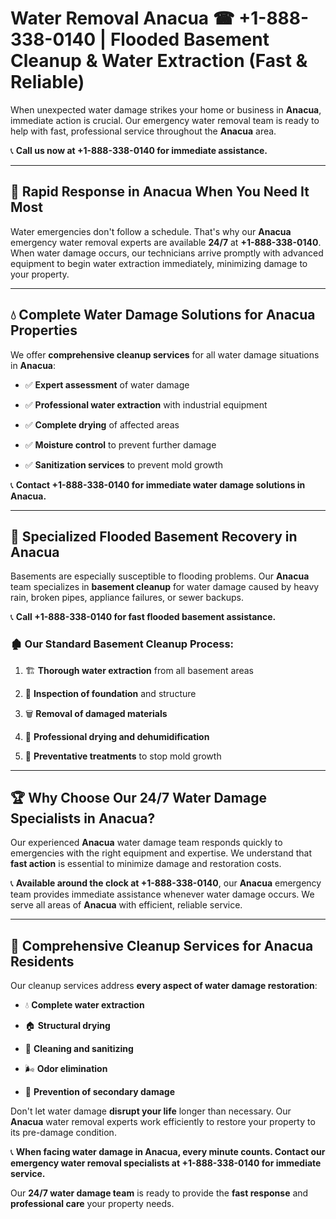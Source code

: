 # Water Removal Anacua ☎ +1-888-338-0140 | Flooded Basement Cleanup & Water Extraction (Fast & Reliable)

When unexpected water damage strikes your home or business in **Anacua**, immediate action is crucial. Our emergency water removal team is ready to help with fast, professional service throughout the **Anacua** area. 

📞 **Call us now at +1-888-338-0140 for immediate assistance.**
---
## 🚀 Rapid Response in Anacua When You Need It Most
Water emergencies don't follow a schedule. That's why our **Anacua** emergency water removal experts are available **24/7** at **+1-888-338-0140**. When water damage occurs, our technicians arrive promptly with advanced equipment to begin water extraction immediately, minimizing damage to your property.
---
## 💧 Complete Water Damage Solutions for Anacua Properties
We offer **comprehensive cleanup services** for all water damage situations in **Anacua**:
- ✅ **Expert assessment** of water damage  
- ✅ **Professional water extraction** with industrial equipment  
- ✅ **Complete drying** of affected areas  
- ✅ **Moisture control** to prevent further damage  
- ✅ **Sanitization services** to prevent mold growth  
📞 **Contact +1-888-338-0140 for immediate water damage solutions in Anacua.**
---
## 🌊 Specialized Flooded Basement Recovery in Anacua
Basements are especially susceptible to flooding problems. Our **Anacua** team specializes in **basement cleanup** for water damage caused by heavy rain, broken pipes, appliance failures, or sewer backups. 
📞 **Call +1-888-338-0140 for fast flooded basement assistance.**
### 🏚️ Our Standard Basement Cleanup Process:
1. 🏗️ **Thorough water extraction** from all basement areas  
2. 🔎 **Inspection of foundation** and structure  
3. 🗑️ **Removal of damaged materials**  
4. 💨 **Professional drying and dehumidification**  
5. 🚫 **Preventative treatments** to stop mold growth  
---
## 🏆 Why Choose Our 24/7 Water Damage Specialists in Anacua?
Our experienced **Anacua** water damage team responds quickly to emergencies with the right equipment and expertise. We understand that **fast action** is essential to minimize damage and restoration costs.
📞 **Available around the clock at +1-888-338-0140**, our **Anacua** emergency team provides immediate assistance whenever water damage occurs. We serve all areas of **Anacua** with efficient, reliable service.
---
## 🧹 Comprehensive Cleanup Services for Anacua Residents
Our cleanup services address **every aspect of water damage restoration**:
- 💧 **Complete water extraction**  
- 🏠 **Structural drying**  
- 🧼 **Cleaning and sanitizing**  
- 🌬️ **Odor elimination**  
- 🚫 **Prevention of secondary damage**  
Don't let water damage **disrupt your life** longer than necessary. Our **Anacua** water removal experts work efficiently to restore your property to its pre-damage condition.
📞 **When facing water damage in Anacua, every minute counts. Contact our emergency water removal specialists at +1-888-338-0140 for immediate service.**
Our **24/7 water damage team** is ready to provide the **fast response** and **professional care** your property needs.

